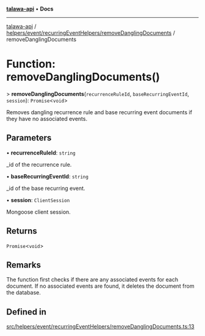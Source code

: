 [**talawa-api**](../../../../../README.md) • **Docs**

***

[talawa-api](../../../../../modules.md) / [helpers/event/recurringEventHelpers/removeDanglingDocuments](../README.md) / removeDanglingDocuments

# Function: removeDanglingDocuments()

\> **removeDanglingDocuments**(`recurrenceRuleId`, `baseRecurringEventId`, `session`): `Promise`\<`void`\>

Removes dangling recurrence rule and base recurring event documents if they have no associated events.

## Parameters

• **recurrenceRuleId**: `string`

_id of the recurrence rule.

• **baseRecurringEventId**: `string`

_id of the base recurring event.

• **session**: `ClientSession`

Mongoose client session.

## Returns

`Promise`\<`void`\>

## Remarks

The function first checks if there are any associated events for each document.
If no associated events are found, it deletes the document from the database.

## Defined in

[src/helpers/event/recurringEventHelpers/removeDanglingDocuments.ts:13](https://github.com/PalisadoesFoundation/talawa-api/blob/0e711c6a6b57f55ab5776fc9c8edfc5ebc0b3d70/src/helpers/event/recurringEventHelpers/removeDanglingDocuments.ts#L13)

